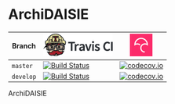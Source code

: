 # ArchiDAISIE

Branch|[![Travis CI logo](pics/TravisCI.png)](https://travis-ci.org)|[![Codecov logo](pics/Codecov.png)](https://www.codecov.io)
---|---|---
`master`|[![Build Status](https://travis-ci.org/sebmader/ArchieDAISIE.svg?branch=master)](https://travis-ci.org/sebmader/ArchieDAISIE) | [![codecov.io](https://codecov.io/github/sebmader/ArchieDAISIE/coverage.svg?branch=master)](https://codecov.io/github/sebmader/ArchieDAISIE?branch=master)
`develop`|[![Build Status](https://travis-ci.org/sebmader/ArchieDAISIE.svg?branch=develop)](https://travis-ci.org/sebmader/ArchieDAISIE) | [![codecov.io](https://codecov.io/github/sebmader/ArchieDAISIE/coverage.svg?branch=develop)](https://codecov.io/github/sebmader/ArchieDAISIE?branch=develop)

ArchiDAISIE
